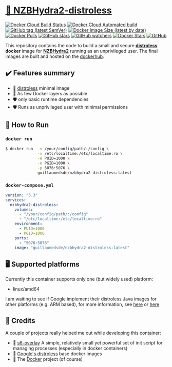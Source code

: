 # [🐋 NZBHydra2-distroless](https://github.com/guillaumedsde/nzbhydra2-distroless)

[![Docker Cloud Build Status](https://img.shields.io/docker/cloud/build/guillaumedsde/nzbhydra2-distroless)](https://hub.docker.com/r/guillaumedsde/nzbhydra2-distroless/builds)
[![Docker Cloud Automated build](https://img.shields.io/docker/cloud/automated/guillaumedsde/nzbhydra2-distroless)](https://hub.docker.com/r/guillaumedsde/nzbhydra2-distroless/builds)
[![GitHub tag (latest SemVer)](https://img.shields.io/github/v/tag/guillaumedsde/nzbhydra2-distroless?label=version)](https://github.com/guillaumedsde/nzbhydra2-distroless/releases)
[![Docker Image Size (latest by date)](https://img.shields.io/docker/image-size/guillaumedsde/nzbhydra2-distroless)](https://hub.docker.com/r/guillaumedsde/nzbhydra2-distroless)
[![Docker Pulls](https://img.shields.io/docker/pulls/guillaumedsde/nzbhydra2-distroless)](https://hub.docker.com/r/guillaumedsde/nzbhydra2-distroless)
[![GitHub stars](https://img.shields.io/github/stars/guillaumedsde/nzbhydra2-distroless?label=Github%20stars)](https://github.com/guillaumedsde/nzbhydra2-distroless)
[![GitHub watchers](https://img.shields.io/github/watchers/guillaumedsde/nzbhydra2-distroless?label=Github%20Watchers)](https://github.com/guillaumedsde/nzbhydra2-distroless)
[![Docker Stars](https://img.shields.io/docker/stars/guillaumedsde/nzbhydra2-distroless)](https://hub.docker.com/r/guillaumedsde/nzbhydra2-distroless)
[![GitHub](https://img.shields.io/github/license/guillaumedsde/nzbhydra2-distroless)](https://github.com/guillaumedsde/nzbhydra2-distroless/blob/master/LICENSE.md)

This repository contains the code to build a small and secure **[distroless](https://github.com/GoogleContainerTools/distroless)** **docker** image for **[NZBHydra2](https://github.com/theotherp/nzbhydra2)** running as an unprivileged user.
The final images are built and hosted on the [dockerhub](https://hub.docker.com/r/guillaumedsde/nzbhydra2-distroless).

## ✔️ Features summary

- 🥑 [distroless](https://github.com/GoogleContainerTools/distroless) minimal image
- 🤏 As few Docker layers as possible
- 🛡️ only basic runtime dependencies
- 🛡️ Runs as unprivileged user with minimal permissions

## 🏁 How to Run

### `docker run`

```bash
$ docker run  -v /your/config/path/:/config \
              -v /etc/localtime:/etc/localtime:ro \
              -e PUID=1000 \
              -e PGID=1000 \
              -p 5076:5076 \
              guillaumedsde/nzbhydra2-distroless:latest
```

### `docker-compose.yml`

```yaml
version: "3.3"
services:
  nzbhydra2-distroless:
    volumes:
      - "/your/config/path/:/config"
      - "/etc/localtime:/etc/localtime:ro"
    environment:
      - PUID=1000
      - PGID=1000
    ports:
      - "5076:5076"
    image: "guillaumedsde/nzbhydra2-distroless:latest"
```

## 🖥️ Supported platforms

Currently this container supports only one (but widely used) platform:

- linux/amd64

I am waiting to see if Google implement their distroless Java images for other platforms (e.g. ARM based), for more information, see [here](https://github.com/GoogleContainerTools/distroless/issues/406) or [here](https://github.com/GoogleContainerTools/distroless/issues/377)

## 🙏 Credits

A couple of projects really helped me out while developing this container:

- 🏁 [s6-overlay](https://github.com/just-containers/s6-overlay) A simple, relatively small yet powerful set of init script for managing processes (especially in docker containers)
- 🥑 [Google's distroless](https://github.com/GoogleContainerTools/distroless) base docker images
- 🐋 The [Docker](https://github.com/docker) project (of course)
